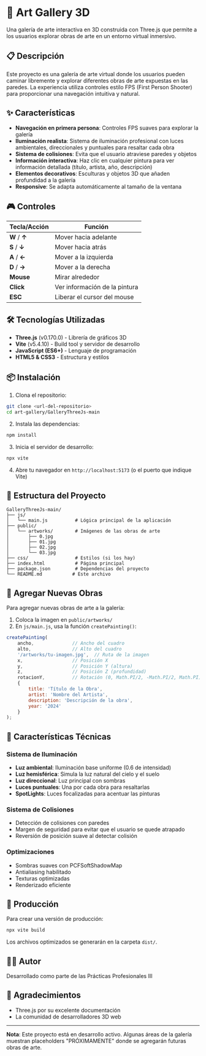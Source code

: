 # 🎨 Art Gallery 3D

Una galería de arte interactiva en 3D construida con Three.js que permite a los usuarios explorar obras de arte en un entorno virtual inmersivo.

## 📋 Descripción

Este proyecto es una galería de arte virtual donde los usuarios pueden caminar libremente y explorar diferentes obras de arte expuestas en las paredes. La experiencia utiliza controles estilo FPS (First Person Shooter) para proporcionar una navegación intuitiva y natural.

## ✨ Características

- **Navegación en primera persona**: Controles FPS suaves para explorar la galería
- **Iluminación realista**: Sistema de iluminación profesional con luces ambientales, direccionales y puntuales para resaltar cada obra
- **Sistema de colisiones**: Evita que el usuario atraviese paredes y objetos
- **Información interactiva**: Haz clic en cualquier pintura para ver información detallada (título, artista, año, descripción)
- **Elementos decorativos**: Esculturas y objetos 3D que añaden profundidad a la galería
- **Responsive**: Se adapta automáticamente al tamaño de la ventana

## 🎮 Controles

| Tecla/Acción | Función |
|--------------|---------|
| **W** / **↑** | Mover hacia adelante |
| **S** / **↓** | Mover hacia atrás |
| **A** / **←** | Mover a la izquierda |
| **D** / **→** | Mover a la derecha |
| **Mouse** | Mirar alrededor |
| **Click** | Ver información de la pintura |
| **ESC** | Liberar el cursor del mouse |

## 🛠️ Tecnologías Utilizadas

- **Three.js** (v0.170.0) - Librería de gráficos 3D
- **Vite** (v5.4.10) - Build tool y servidor de desarrollo
- **JavaScript (ES6+)** - Lenguaje de programación
- **HTML5 & CSS3** - Estructura y estilos

## 📦 Instalación

1. Clona el repositorio:
```bash
git clone <url-del-repositorio>
cd art-gallery/GalleryThreeJs-main
```

2. Instala las dependencias:
```bash
npm install
```

3. Inicia el servidor de desarrollo:
```bash
npx vite
```

4. Abre tu navegador en `http://localhost:5173` (o el puerto que indique Vite)

## 📁 Estructura del Proyecto

```
GalleryThreeJs-main/
├── js/
│   └── main.js          # Lógica principal de la aplicación
├── public/
│   └── artworks/        # Imágenes de las obras de arte
│       ├── 0.jpg
│       ├── 01.jpg
│       ├── 02.jpg
│       └── 03.jpg
├── css/                 # Estilos (si los hay)
├── index.html           # Página principal
├── package.json         # Dependencias del proyecto
└── README.md           # Este archivo
```

## 🎨 Agregar Nuevas Obras

Para agregar nuevas obras de arte a la galería:

1. Coloca la imagen en `public/artworks/`
2. En `js/main.js`, usa la función `createPainting()`:

```javascript
createPainting(
    ancho,              // Ancho del cuadro
    alto,               // Alto del cuadro
    '/artworks/tu-imagen.jpg',  // Ruta de la imagen
    x,                  // Posición X
    y,                  // Posición Y (altura)
    z,                  // Posición Z (profundidad)
    rotacionY,          // Rotación (0, Math.PI/2, -Math.PI/2, Math.PI)
    {
        title: 'Título de la Obra',
        artist: 'Nombre del Artista',
        description: 'Descripción de la obra',
        year: '2024'
    }
);
```

## 🌟 Características Técnicas

### Sistema de Iluminación
- **Luz ambiental**: Iluminación base uniforme (0.6 de intensidad)
- **Luz hemisférica**: Simula la luz natural del cielo y el suelo
- **Luz direccional**: Luz principal con sombras
- **Luces puntuales**: Una por cada obra para resaltarlas
- **SpotLights**: Luces focalizadas para acentuar las pinturas

### Sistema de Colisiones
- Detección de colisiones con paredes
- Margen de seguridad para evitar que el usuario se quede atrapado
- Reversión de posición suave al detectar colisión

### Optimizaciones
- Sombras suaves con PCFSoftShadowMap
- Antialiasing habilitado
- Texturas optimizadas
- Renderizado eficiente

## 🚀 Producción

Para crear una versión de producción:

```bash
npx vite build
```

Los archivos optimizados se generarán en la carpeta `dist/`.



## 👨‍💻 Autor

Desarrollado como parte de las Prácticas Profesionales III

## 🙏 Agradecimientos

- Three.js por su excelente documentación
- La comunidad de desarrolladores 3D web

---

**Nota**: Este proyecto está en desarrollo activo. Algunas áreas de la galería muestran placeholders "PRÓXIMAMENTE" donde se agregarán futuras obras de arte.
